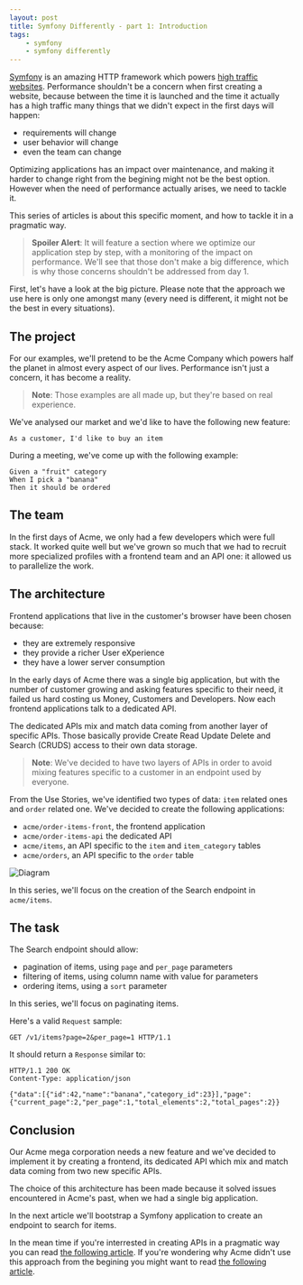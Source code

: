 ```yaml
---
layout: post
title: Symfony Differently - part 1: Introduction
tags:
    - symfony
    - symfony differently
---
```


[Symfony](https://symfony.com) is an amazing HTTP framework which powers
[high traffic websites](http://labs.octivi.com/handling-1-billion-requests-a-week-with-symfony2/).
Performance shouldn't be a concern when first creating a website, because between
the time it is launched and the time it actually has a high traffic many things
that we didn't expect in the first days will happen:

* requirements will change
* user behavior will change
* even the team can change

Optimizing applications has an impact over maintenance, and making it harder to change
right from the begining might not be the best option. However when the need of performance
actually arises, we need to tackle it.

This series of articles is about this specific moment, and how to tackle it in a pragmatic way.

> **Spoiler Alert**: It will feature a section where we optimize our application step by step,
> with a monitoring of the impact on performance. We'll see that those don't make a big
> difference, which is why those concerns shouldn't be addressed from day 1.

First, let's have a look at the big picture. Please note that the approach we use
here is only one amongst many (every need is different, it might not be the best in every situations).

## The project

For our examples, we'll pretend to be the Acme Company which powers half the planet
in almost every aspect of our lives. Performance isn't just a concern, it has become
a reality.

> **Note**: Those examples are all made up, but they're based on real experience.

We've analysed our market and we'd like to have the following new feature:

    As a customer, I'd like to buy an item

During a meeting, we've come up with the following example:

    Given a "fruit" category
    When I pick a "banana"
    Then it should be ordered

## The team

In the first days of Acme, we only had a few developers which were full stack. It
worked quite well but we've grown so much that we had to recruit more specialized
profiles with a frontend team and an API one: it allowed us to parallelize the work.

## The architecture

Frontend applications that live in the customer's browser have been chosen because:

* they are extremely responsive
* they provide a richer User eXperience
* they have a lower server consumption

In the early days of Acme there was a single big application, but with the number
of customer growing and asking features specific to their need, it failed us hard
costing us Money, Customers and Developers.
Now each frontend applications talk to a dedicated API.

The dedicated APIs mix and match data coming from another layer of specific APIs.
Those basically provide Create Read Update Delete and Search (CRUDS) access to
their own data storage.

> **Note**: We've decided to have two layers of APIs in order to avoid mixing
> features specific to a customer in an endpoint used by everyone.

From the Use Stories, we've identified two types of data: `item` related ones
and `order` related one.
We've decided to create the following applications:

* `acme/order-items-front`, the frontend application
* `acme/order-items-api` the dedicated API
* `acme/items`, an API specific to the `item` and `item_category` tables
* `acme/orders`, an API specific to the `order` table

![Diagram](http://yuml.me/c0591d90)

In this series, we'll focus on the creation of the Search endpoint in `acme/items`.

## The task

The Search endpoint should allow:

* pagination of items, using `page` and `per_page` parameters
* filtering of items, using column name with value for parameters
* ordering items, using a `sort` parameter

In this series, we'll focus on paginating items.

Here's a valid `Request` sample:

```
GET /v1/items?page=2&per_page=1 HTTP/1.1
```

It should return a `Response` similar to:

```
HTTP/1.1 200 OK
Content-Type: application/json

{"data":[{"id":42,"name":"banana","category_id":23}],"page":{"current_page":2,"per_page":1,"total_elements":2,"total_pages":2}}
```

## Conclusion

Our Acme mega corporation needs a new feature and we've decided to implement it
by creating a frontend, its dedicated API which mix and match data coming from two
new specific APIs.

The choice of this architecture has been made because it solved issues encountered
in Acme's past, when we had a single big application.

In the next article we'll bootstrap a Symfony application to create an endpoint to search
for items.

In the mean time if you're interrested in creating APIs in a pragmatic way you can
read [the following article](http://www.vinaysahni.com/best-practices-for-a-pragmatic-restful-api).
If you're wondering why Acme didn't use this approach from the begining you might
want to read [the following article](http://martinfowler.com/bliki/MonolithFirst.html).
